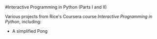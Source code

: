 #Interactive Programming in Python (Parts I and II)

Various projects from Rice's Coursera course *Interactive Programming in Python*, including:

* A simplified Pong
